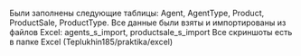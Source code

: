 Были заполнены следующие таблицы:
Agent, AgentType, Product, ProductSale, ProductType.
Все данные были взяты и импортированы из файлов Excel: agents_s_import, productsale_s_import
Все скриншоты есть в папке Excel (Teplukhin185/praktika/excel)

